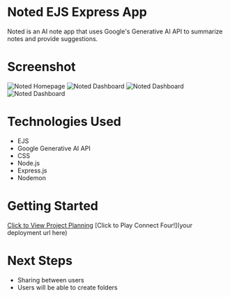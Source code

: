 # Noted EJS Express App

Noted is an AI note app that uses Google's Generative AI API to summarize notes and provide suggestions.

# Screenshot
![Noted Homepage](https://i.ibb.co/t81w4hb/Screenshot-2024-04-12-at-12-13-49-AM.png)
![Noted Dashboard](https://i.ibb.co/j4YLGzW/Screenshot-2024-04-12-at-12-15-54-AM.png)
![Noted Dashboard](https://i.ibb.co/njmj3pF/Screenshot-2024-04-12-at-12-29-35-AM.png)
![Noted Dashboard](https://i.ibb.co/VjpKJBH/Screenshot-2024-04-12-at-12-31-10-AM.png)




# Technologies Used

- EJS
- Google Generative AI API
- CSS
- Node.js
- Express.js
- Nodemon


# Getting Started

[Click to View Project Planning](https://trello.com/b/D22zX2uR/miguel-unit-2-project)
[Click to Play Connect Four!](your deployment url here)

# Next Steps

- Sharing between users
- Users will be able to create folders
